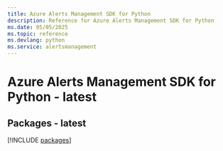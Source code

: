 ```yaml
---
title: Azure Alerts Management SDK for Python
description: Reference for Azure Alerts Management SDK for Python
ms.date: 05/05/2025
ms.topic: reference
ms.devlang: python
ms.service: alertsmanagement
---
```

# Azure Alerts Management SDK for Python - latest
## Packages - latest
[!INCLUDE [packages](alerts-management-index.md)]